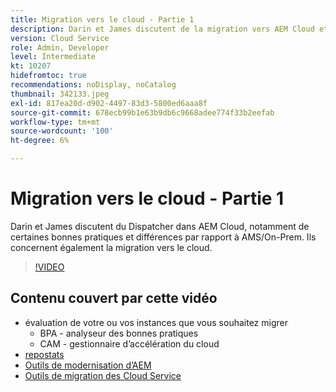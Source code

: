 ```yaml
---
title: Migration vers le cloud - Partie 1
description: Darin et James discutent de la migration vers AEM Cloud et font la démonstration de certaines techniques et bonnes pratiques.
version: Cloud Service
role: Admin, Developer
level: Intermediate
kt: 10207
hidefromtoc: true
recommendations: noDisplay, noCatalog
thumbnail: 342133.jpeg
exl-id: 817ea20d-d902-4497-83d3-5800ed6aaa8f
source-git-commit: 678ecb99b1e63b9db6c9668adee774f33b2eefab
workflow-type: tm+mt
source-wordcount: '100'
ht-degree: 6%

---
```


# Migration vers le cloud - Partie 1

Darin et James discutent du Dispatcher dans AEM Cloud, notamment de certaines bonnes pratiques et différences par rapport à AMS/On-Prem. Ils concernent également la migration vers le cloud.

>[!VIDEO](https://video.tv.adobe.com/v/342133?quality=12&learn=on)

## Contenu couvert par cette vidéo

+ évaluation de votre ou vos instances que vous souhaitez migrer
   + BPA - analyseur des bonnes pratiques
   + CAM - gestionnaire d’accélération du cloud
+ [repostats](https://github.com/chetanmeh/oak-console-scripts/tree/master/src/main/groovy/repostats)
+ [Outils de modernisation d’AEM](https://opensource.adobe.com/aem-modernize-tools/)
+ [Outils de migration des Cloud Service](https://github.com/adobe/aem-cloud-service-source-migration)
